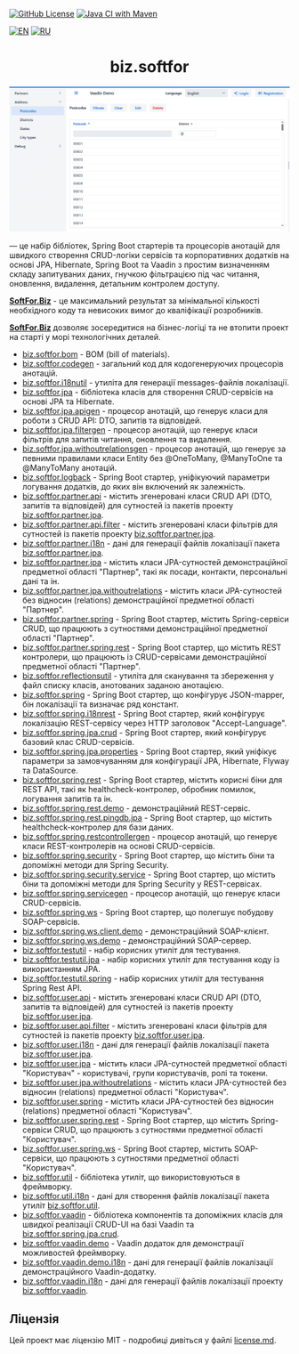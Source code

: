 [![GitHub License](https://img.shields.io/github/license/ovsyannykov/biz.softfor)](license.md)
[![Java CI with Maven](https://github.com/ovsyannykov/biz.softfor/actions/workflows/maven.yml/badge.svg)](https://github.com/ovsyannykov/biz.softfor/actions/workflows/maven.yml)

[![EN](https://img.shields.io/badge/EN-blue)](readme.md)
[![RU](https://img.shields.io/badge/RU-black)](readme.ru.md)

<h1 align="center">biz.softfor</h1>

![Demo](biz.softfor.vaadin.demo/doc/images/readme.png)

— це набір бібліотек, Spring Boot стартерів та процесорів анотацій для
швидкого створення CRUD-логіки сервісів та корпоративних додатків на основі JPA,
Hibernate, Spring Boot та Vaadin з простим визначенням складу запитуваних даних,
гнучкою фільтрацією під час читання, оновлення, видалення, детальним контролем
доступу.

**[SoftFor.Biz](http://softfor.biz)** - це максимальний результат за мінімальної
кількості необхідного коду та невисоких вимог до кваліфікації розробників.

**[SoftFor.Biz](http://softfor.biz)** дозволяє зосередитися на бізнес-логіці та
не втопити проект на старті у морі технологічних деталей.

- [biz.softfor.bom](biz.softfor.bom) - BOM (bill of materials).
- [biz.softfor.codegen](biz.softfor.codegen) - загальний код для кодогенеруючих
процесорів анотацій.
- [biz.softfor.i18nutil](biz.softfor.i18nutil) - утиліта для генерації
messages-файлів локалізації.
- [biz.softfor.jpa](biz.softfor.jpa) - бібліотека класів для створення
CRUD-сервісів на основі JPA та Hibernate.
- [biz.softfor.jpa.apigen](biz.softfor.jpa.apigen) - процесор анотацій,
що генерує класи для роботи з CRUD API: DTO, запитів та відповідей.
- [biz.softfor.jpa.filtergen](biz.softfor.jpa.filtergen) - процесор анотацій,
що генерує класи фільтрів для запитів читання, оновлення та видалення.
- [biz.softfor.jpa.withoutrelationsgen](biz.softfor.jpa.withoutrelationsgen) -
процесор анотацій, що генерує за певними правилами класи Entity без
@OneToMany, @ManyToOne та @ManyToMany анотацій.
- [biz.softfor.logback](biz.softfor.logback) - Spring Boot стартер, уніфікуючий
параметри логування додатків, до яких він включений як залежність.
- [biz.softfor.partner.api](biz.softfor.partner.api) - містить згенеровані
класи CRUD API (DTO, запитів та відповідей) для сутностей із пакетів проекту
[biz.softfor.partner.jpa](biz.softfor.partner.jpa).
- [biz.softfor.partner.api.filter](biz.softfor.partner.api.filter) - містить
згенеровані класи фільтрів для сутностей із пакетів проекту
[biz.softfor.partner.jpa](biz.softfor.partner.jpa).
- [biz.softfor.partner.i18n](biz.softfor.partner.i18n) - дані для генерації
файлів локалізації пакета [biz.softfor.partner.jpa](biz.softfor.partner.jpa).
- [biz.softfor.partner.jpa](biz.softfor.partner.jpa) - містить класи
JPA-сутностей демонстраційної предметної області "Партнер", такі як посади,
контакти, персональні дані та ін.
- [biz.softfor.partner.jpa.withoutrelations](biz.softfor.partner.jpa.withoutrelations) -
містить класи JPA-сутностей без відносин (relations) демонстраційної
предметної області "Партнер".
- [biz.softfor.partner.spring](biz.softfor.partner.spring) - Spring Boot стартер,
містить Spring-сервіси CRUD, що працюють з сутностями демонстраційної предметної
області "Партнер".
- [biz.softfor.partner.spring.rest](biz.softfor.partner.spring.rest) - Spring
Boot стартер, що містить REST контролери, що працюють із CRUD-сервісами
демонстраційної предметної області "Партнер".
- [biz.softfor.reflectionsutil](biz.softfor.reflectionsutil) - утиліта для
сканування та збереження у файл списку класів, анотованих заданою анотацією.
- [biz.softfor.spring](biz.softfor.spring) - Spring Boot стартер, що конфігурує
JSON-mapper, бін локалізації та визначає ряд констант.
- [biz.softfor.spring.i18nrest](biz.softfor.spring.i18nrest) - Spring Boot
стартер, який конфігурує локалізацію REST-сервісу через HTTP заголовок
"Accept-Language".
- [biz.softfor.spring.jpa.crud](biz.softfor.spring.jpa.crud) - Spring Boot
стартер, який конфігурує базовий клас CRUD-сервісів.
- [biz.softfor.spring.jpa.properties](biz.softfor.spring.jpa.properties) -
Spring Boot стартер, який уніфікує параметри за замовчуванням для конфігурації
JPA, Hibernate, Flyway та DataSource.
- [biz.softfor.spring.rest](biz.softfor.spring.rest) - Spring Boot стартер,
містить корисні біни для REST API, такі як healthcheck-контролер, обробник
помилок, логування запитів та ін.
- [biz.softfor.spring.rest.demo](biz.softfor.spring.rest.demo) -
демонстраційний REST-сервіс.
- [biz.softfor.spring.rest.pingdb.jpa](biz.softfor.spring.rest.pingdb.jpa) -
Spring Boot стартер, що містить healthcheck-контролер для бази даних.
- [biz.softfor.spring.restcontrollergen](biz.softfor.spring.restcontrollergen) -
процесор анотацій, що генерує класи REST-контролерів на основі CRUD-сервісів.
- [biz.softfor.spring.security](biz.softfor.spring.security) - Spring Boot
стартер, що містить біни та допоміжні методи для Spring Security.
- [biz.softfor.spring.security.service](biz.softfor.spring.security.service) -
Spring Boot стартер, що містить біни та допоміжні методи для Spring Security у
REST-сервісах.
- [biz.softfor.spring.servicegen](biz.softfor.spring.servicegen) - процесор
анотацій, що генерує класи CRUD-сервісів.
- [biz.softfor.spring.ws](biz.softfor.spring.ws) - Spring Boot стартер, що
полегшує побудову SOAP-сервісів.
- [biz.softfor.spring.ws.client.demo](biz.softfor.spring.ws.client.demo) -
демонстраційний SOAP-клієнт.
- [biz.softfor.spring.ws.demo](biz.softfor.spring.ws.demo) - демонстраційний
SOAP-сервер.
- [biz.softfor.testutil](biz.softfor.testutil) - набір корисних утиліт для
тестування.
- [biz.softfor.testutil.jpa](biz.softfor.testutil.jpa) - набір корисних утиліт
для тестування коду із використанням JPA.
- [biz.softfor.testutil.spring](biz.softfor.testutil.spring) - набір корисних
утиліт для тестування Spring Rest API.
- [biz.softfor.user.api](biz.softfor.user.api) - містить згенеровані класи CRUD
API (DTO, запитів та відповідей) для сутностей із пакетів проекту
[biz.softfor.user.jpa](biz.softfor.user.jpa).
- [biz.softfor.user.api.filter](biz.softfor.user.api.filter) - містить
згенеровані класи фільтрів для сутностей із пакетів проекту
[biz.softfor.user.jpa](biz.softfor.user.jpa).
- [biz.softfor.user.i18n](biz.softfor.user.i18n) - дані для генерації файлів
локалізації пакета [biz.softfor.user.jpa](biz.softfor.user.jpa).
- [biz.softfor.user.jpa](biz.softfor.user.jpa) - містить класи JPA-сутностей
предметної області "Користувач" - користувачі, групи користувачів, ролі та
токени.
- [biz.softfor.user.jpa.withoutrelations](biz.softfor.user.jpa.withoutrelations) -
містить класи JPA-сутностей без відносин (relations) предметної області
"Користувач".
- [biz.softfor.user.spring](biz.softfor.user.spring) - містить класи
JPA-сутностей без відносин (relations) предметної області "Користувач".
- [biz.softfor.user.spring.rest](biz.softfor.user.spring.rest) - Spring Boot
стартер, що містить Spring-сервіси CRUD, що працюють з сутностями предметної
області "Користувач".
- [biz.softfor.user.spring.ws](biz.softfor.user.spring.ws) - Spring Boot стартер,
містить SOAP-сервіси, що працюють з сутностями предметної області "Користувач".
- [biz.softfor.util](biz.softfor.util) - бібліотека утиліт, що використовуються
в фреймворку.
- [biz.softfor.util.i18n](biz.softfor.util.i18n) - дані для створення файлів
локалізації пакета утиліт [biz.softfor.util](biz.softfor.util).
- [biz.softfor.vaadin](biz.softfor.vaadin) - бібліотека компонентів та
допоміжних класів для швидкої реалізації CRUD-UI на базі Vaadin та
[biz.softfor.spring.jpa.crud](biz.softfor.spring.jpa.crud).
- [biz.softfor.vaadin.demo](biz.softfor.vaadin.demo) - Vaadin додаток для
демонстрації можливостей фреймворку.
- [biz.softfor.vaadin.demo.i18n](biz.softfor.vaadin.demo.i18n) - дані для
генерації файлів локалізації демонстраційного Vaadin-додатку.
- [biz.softfor.vaadin.i18n](biz.softfor.vaadin.i18n) - дані для генерації
файлів локалізації проекту [biz.softfor.vaadin](biz.softfor.vaadin).

## Ліцензія

Цей проект має ліцензію MIT - подробиці дивіться у файлі [license.md](license.md).
